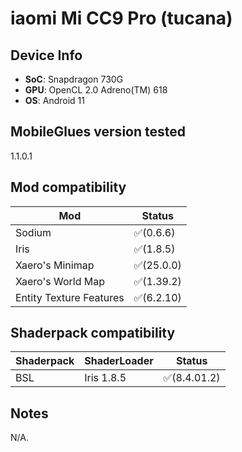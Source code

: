 # iaomi Mi CC9 Pro (tucana)

## Device Info

- **SoC**: Snapdragon 730G
- **GPU**: OpenCL 2.0 Adreno(TM) 618
- **OS**: Android 11

## MobileGlues version tested

1.1.0.1

## Mod compatibility

|**Mod**|**Status**|
|---|---|
| Sodium | ✅(0.6.6) |
| Iris | ✅(1.8.5) |
| Xaero's Minimap | ✅(25.0.0) |
| Xaero's World Map | ✅(1.39.2) |
| Entity Texture Features | ✅(6.2.10) |

## Shaderpack compatibility

|**Shaderpack** | **ShaderLoader** | **Status** 
|---|---|----|
| BSL | Iris 1.8.5 | ✅(8.4.01.2) |


## Notes

N/A.